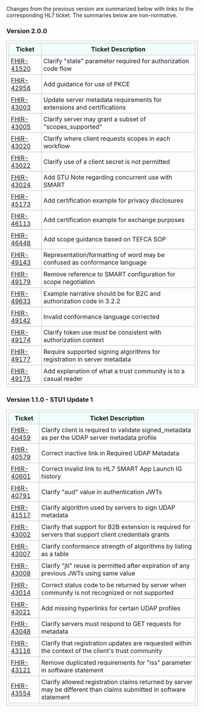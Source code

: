 Changes from the previous version are summarized below with links to the corresponding HL7 ticket. The summaries below are non-normative.

### Version 2.0.0

|Ticket|Ticket Description|
|---------|----------|
|[FHIR-41520](https://jira.hl7.org/browse/FHIR-41520)|Clarify "state" parameter required for authorization code flow|
|[FHIR-42958](https://jira.hl7.org/browse/FHIR-42958)|Add guidance for use of PKCE|
|[FHIR-43003](https://jira.hl7.org/browse/FHIR-43003)|Update server metadata requirements for extensions and certifications |
|[FHIR-43005](https://jira.hl7.org/browse/FHIR-43005)|Clarify server may grant a subset of "scopes_supported"|
|[FHIR-43020](https://jira.hl7.org/browse/FHIR-43020)|Clarify where client requests scopes in each workflow|
|[FHIR-43022](https://jira.hl7.org/browse/FHIR-43022)|Clarify use of a client secret is not permitted|
|[FHIR-43024](https://jira.hl7.org/browse/FHIR-43024)|Add STU Note regarding concurrent use with SMART|
|[FHIR-45173](https://jira.hl7.org/browse/FHIR-45173)|Add certification example for privacy disclosures|
|[FHIR-46113](https://jira.hl7.org/browse/FHIR-46113)|Add certification example for exchange purposes|
|[FHIR-46448](https://jira.hl7.org/browse/FHIR-46448)|Add scope guidance based on TEFCA SOP|
|[FHIR-49143](https://jira.hl7.org/browse/FHIR-49143)|Representation/formatting of word may be confused as conformance language|
|[FHIR-49179](https://jira.hl7.org/browse/FHIR-49179)|Remove reference to SMART configuration for scope negotiation|
|[FHIR-49633](https://jira.hl7.org/browse/FHIR-49633)|Example narrative should be for B2C and authorization code in 3.2.2|
|[FHIR-49142](https://jira.hl7.org/browse/FHIR-49142)|Invalid conformance language corrected|
|[FHIR-49174](https://jira.hl7.org/browse/FHIR-49174)|Clarify token use must be consistent with authorization context|
|[FHIR-49177](https://jira.hl7.org/browse/FHIR-49177)|Require supported signing algorithms for registration in server metadata|
|[FHIR-49175](https://jira.hl7.org/browse/FHIR-49175)|Add explanation of what a trust community is to a casual reader|

### Version 1.1.0 - STU1 Update 1

|Ticket|Ticket Description|
|---------|----------|
|[FHIR-40459](https://jira.hl7.org/browse/FHIR-40459)|Clarify client is required to validate signed_metadata as per the UDAP server metadata profile|
|[FHIR-40579](https://jira.hl7.org/browse/FHIR-40579)|Correct inactive link in Required UDAP Metadata|
|[FHIR-40601](https://jira.hl7.org/browse/FHIR-40601)|Correct invalid link to HL7 SMART App Launch IG history|
|[FHIR-40791](https://jira.hl7.org/browse/FHIR-40791)|Clarify "aud" value in authentication JWTs|
|[FHIR-41517](https://jira.hl7.org/browse/FHIR-41517)|Clarify algorithm used by servers to sign UDAP metadata|
|[FHIR-43002](https://jira.hl7.org/browse/FHIR-43002)|Clarify that support for B2B extension is required for servers that support client credentials grants|
|[FHIR-43007](https://jira.hl7.org/browse/FHIR-43007)|Clarify conformance strength of algorithms by listing as a table|
|[FHIR-43008](https://jira.hl7.org/browse/FHIR-43008)|Clarify "jti" reuse is permitted after expiration of any previous JWTs using same value|
|[FHIR-43014](https://jira.hl7.org/browse/FHIR-43014)|Correct status code to be returned by server when community is not recognized or not supported|
|[FHIR-43021](https://jira.hl7.org/browse/FHIR-43021)|Add missing hyperlinks for certain UDAP profiles|
|[FHIR-43048](https://jira.hl7.org/browse/FHIR-43048)|Clarify servers must respond to GET requests for metadata|
|[FHIR-43116](https://jira.hl7.org/browse/FHIR-43116)|Clarify that registration updates are requested within the context of the client's trust community|
|[FHIR-43121](https://jira.hl7.org/browse/FHIR-43121)|Remove duplicated requirements for "iss" parameter in software statement|
|[FHIR-43554](https://jira.hl7.org/browse/FHIR-43554)|Clarify allowed registration claims returned by server may be different than claims submitted in software statement|

<style>
table, th, td 
{
  border: 1px solid Silver; 
  padding: 5px
}
th {
  background: Azure; 
}
</style>